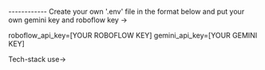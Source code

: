 

-----<Important for runing>-------
Create your own '.env' file in the format below and put your own gemini key and roboflow key ->

roboflow_api_key=[YOUR ROBOFLOW KEY]
gemini_api_key=[YOUR GEMINI KEY]


Tech-stack use->






